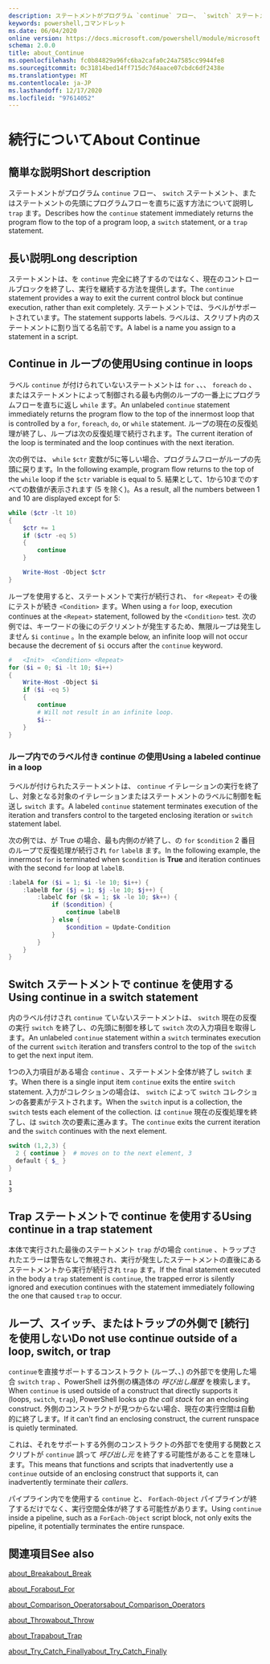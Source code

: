 ```yaml
---
description: ステートメントがプログラム `continue` フロー、 `switch` ステートメント、またはステートメントの先頭にプログラムフローを直ちに返す方法について説明し `trap` ます。
keywords: powershell,コマンドレット
ms.date: 06/04/2020
online version: https://docs.microsoft.com/powershell/module/microsoft.powershell.core/about/about_continue?view=powershell-5.1&WT.mc_id=ps-gethelp
schema: 2.0.0
title: about_Continue
ms.openlocfilehash: fc0b84829a96fc6ba2cafa0c24a7585cc9944fe8
ms.sourcegitcommit: 0c31814bed14ff715dc7d4aace07cbdc6df2438e
ms.translationtype: MT
ms.contentlocale: ja-JP
ms.lasthandoff: 12/17/2020
ms.locfileid: "97614052"
---
```

# <a name="about-continue"></a><span data-ttu-id="2aa96-104">続行について</span><span class="sxs-lookup"><span data-stu-id="2aa96-104">About Continue</span></span>

## <a name="short-description"></a><span data-ttu-id="2aa96-105">簡単な説明</span><span class="sxs-lookup"><span data-stu-id="2aa96-105">Short description</span></span>

<span data-ttu-id="2aa96-106">ステートメントがプログラム `continue` フロー、 `switch` ステートメント、またはステートメントの先頭にプログラムフローを直ちに返す方法について説明し `trap` ます。</span><span class="sxs-lookup"><span data-stu-id="2aa96-106">Describes how the `continue` statement immediately returns the program flow to the top of a program loop, a `switch` statement, or a `trap` statement.</span></span>

## <a name="long-description"></a><span data-ttu-id="2aa96-107">長い説明</span><span class="sxs-lookup"><span data-stu-id="2aa96-107">Long description</span></span>

<span data-ttu-id="2aa96-108">ステートメントは、を `continue` 完全に終了するのではなく、現在のコントロールブロックを終了し、実行を継続する方法を提供します。</span><span class="sxs-lookup"><span data-stu-id="2aa96-108">The `continue` statement provides a way to exit the current control block but continue execution, rather than exit completely.</span></span> <span data-ttu-id="2aa96-109">ステートメントでは、ラベルがサポートされています。</span><span class="sxs-lookup"><span data-stu-id="2aa96-109">The statement supports labels.</span></span>
<span data-ttu-id="2aa96-110">ラベルは、スクリプト内のステートメントに割り当てる名前です。</span><span class="sxs-lookup"><span data-stu-id="2aa96-110">A label is a name you assign to a statement in a script.</span></span>

## <a name="using-continue-in-loops"></a><span data-ttu-id="2aa96-111">Continue in ループの使用</span><span class="sxs-lookup"><span data-stu-id="2aa96-111">Using continue in loops</span></span>

<span data-ttu-id="2aa96-112">ラベル `continue` が付けられていないステートメントは `for` 、、、 `foreach` `do` 、またはステートメントによって制御される最も内側のループの一番上にプログラムフローを直ちに返し `while` ます。</span><span class="sxs-lookup"><span data-stu-id="2aa96-112">An unlabeled `continue` statement immediately returns the program flow to the top of the innermost loop that is controlled by a `for`, `foreach`, `do`, or `while` statement.</span></span> <span data-ttu-id="2aa96-113">ループの現在の反復処理が終了し、ループは次の反復処理で続行されます。</span><span class="sxs-lookup"><span data-stu-id="2aa96-113">The current iteration of the loop is terminated and the loop continues with the next iteration.</span></span>

<span data-ttu-id="2aa96-114">次の例では、 `while` `$ctr` 変数が5に等しい場合、プログラムフローがループの先頭に戻ります。</span><span class="sxs-lookup"><span data-stu-id="2aa96-114">In the following example, program flow returns to the top of the `while` loop if the `$ctr` variable is equal to 5.</span></span> <span data-ttu-id="2aa96-115">結果として、1から10までのすべての数値が表示されます (5 を除く)。</span><span class="sxs-lookup"><span data-stu-id="2aa96-115">As a result, all the numbers between 1 and 10 are displayed except for 5:</span></span>

```powershell
while ($ctr -lt 10)
{
    $ctr += 1
    if ($ctr -eq 5)
    {
        continue
    }

    Write-Host -Object $ctr
}
```

<span data-ttu-id="2aa96-116">ループを使用すると、ステートメントで実行が続行され、 `for` `<Repeat>` その後にテストが続き `<Condition>` ます。</span><span class="sxs-lookup"><span data-stu-id="2aa96-116">When using a `for` loop, execution continues at the `<Repeat>` statement, followed by the `<Condition>` test.</span></span> <span data-ttu-id="2aa96-117">次の例では、キーワードの後にのデクリメントが発生するため、無限ループは発生しません `$i` `continue` 。</span><span class="sxs-lookup"><span data-stu-id="2aa96-117">In the example below, an infinite loop will not occur because the decrement of `$i` occurs after the `continue` keyword.</span></span>

```powershell
#   <Init>  <Condition> <Repeat>
for ($i = 0; $i -lt 10; $i++)
{
    Write-Host -Object $i
    if ($i -eq 5)
    {
        continue
        # Will not result in an infinite loop.
        $i--
    }
}
```

### <a name="using-a-labeled-continue-in-a-loop"></a><span data-ttu-id="2aa96-118">ループ内でのラベル付き continue の使用</span><span class="sxs-lookup"><span data-stu-id="2aa96-118">Using a labeled continue in a loop</span></span>

<span data-ttu-id="2aa96-119">ラベルが付けられたステートメントは、 `continue` イテレーションの実行を終了し、対象となる対象のイテレーションまたはステートメントのラベルに制御を転送し `switch` ます。</span><span class="sxs-lookup"><span data-stu-id="2aa96-119">A labeled `continue` statement terminates execution of the iteration and transfers control to the targeted enclosing iteration or `switch` statement label.</span></span>

<span data-ttu-id="2aa96-120">次の例では、が True の場合、最も内側のが終了し、の `for` `$condition` 2 番目のループで反復処理が続行され `for` `labelB` ます。</span><span class="sxs-lookup"><span data-stu-id="2aa96-120">In the following example, the innermost `for` is terminated when `$condition` is **True** and iteration continues with the second `for` loop at `labelB`.</span></span>

```powershell
:labelA for ($i = 1; $i -le 10; $i++) {
    :labelB for ($j = 1; $j -le 10; $j++) {
        :labelC for ($k = 1; $k -le 10; $k++) {
            if ($condition) {
                continue labelB
            } else {
                $condition = Update-Condition
            }
        }
    }
}
```

## <a name="using-continue-in-a-switch-statement"></a><span data-ttu-id="2aa96-121">Switch ステートメントで continue を使用する</span><span class="sxs-lookup"><span data-stu-id="2aa96-121">Using continue in a switch statement</span></span>

<span data-ttu-id="2aa96-122">内のラベル付けされ `continue` ていないステートメントは、 `switch` 現在の反復の実行 `switch` を終了し、の先頭に制御を移して `switch` 次の入力項目を取得します。</span><span class="sxs-lookup"><span data-stu-id="2aa96-122">An unlabeled `continue` statement within a `switch` terminates execution of the current `switch` iteration and transfers control to the top of the `switch` to get the next input item.</span></span>

<span data-ttu-id="2aa96-123">1つの入力項目がある場合 `continue` 、ステートメント全体が終了し `switch` ます。</span><span class="sxs-lookup"><span data-stu-id="2aa96-123">When there is a single input item `continue` exits the entire `switch` statement.</span></span>
<span data-ttu-id="2aa96-124">入力がコレクションの場合は、 `switch` によって `switch` コレクションの各要素がテストされます。</span><span class="sxs-lookup"><span data-stu-id="2aa96-124">When the `switch` input is a collection, the `switch` tests each element of the collection.</span></span> <span data-ttu-id="2aa96-125">は `continue` 現在の反復処理を終了し、は `switch` 次の要素に進みます。</span><span class="sxs-lookup"><span data-stu-id="2aa96-125">The `continue` exits the current iteration and the `switch` continues with the next element.</span></span>

```powershell
switch (1,2,3) {
  2 { continue }  # moves on to the next element, 3
  default { $_ }
}
```

```Output
1
3
```

## <a name="using-continue-in-a-trap-statement"></a><span data-ttu-id="2aa96-126">Trap ステートメントで continue を使用する</span><span class="sxs-lookup"><span data-stu-id="2aa96-126">Using continue in a trap statement</span></span>

<span data-ttu-id="2aa96-127">本体で実行された最後のステートメント `trap` がの場合 `continue` 、トラップされたエラーは警告なしで無視され、実行が発生したステートメントの直後にあるステートメントから実行が続行され `trap` ます。</span><span class="sxs-lookup"><span data-stu-id="2aa96-127">If the final statement executed in the body a `trap` statement is `continue`, the trapped error is silently ignored and execution continues with the statement immediately following the one that caused `trap` to occur.</span></span>

## <a name="do-not-use-continue-outside-of-a-loop-switch-or-trap"></a><span data-ttu-id="2aa96-128">ループ、スイッチ、またはトラップの外側で [続行] を使用しない</span><span class="sxs-lookup"><span data-stu-id="2aa96-128">Do not use continue outside of a loop, switch, or trap</span></span>

<span data-ttu-id="2aa96-129">`continue`を直接サポートするコンストラクト (ループ、、) の外部でを使用した場合 `switch` `trap` 、PowerShell は外側の構造体の _呼び出し履歴_ を検索します。</span><span class="sxs-lookup"><span data-stu-id="2aa96-129">When `continue` is used outside of a construct that directly supports it (loops, `switch`, `trap`), PowerShell looks _up the call stack_ for an enclosing construct.</span></span> <span data-ttu-id="2aa96-130">外側のコンストラクトが見つからない場合、現在の実行空間は自動的に終了します。</span><span class="sxs-lookup"><span data-stu-id="2aa96-130">If it can't find an enclosing construct, the current runspace is quietly terminated.</span></span>

<span data-ttu-id="2aa96-131">これは、それをサポートする外側のコンストラクトの外部でを使用する関数とスクリプトが `continue` 誤って _呼び出し元_ を終了する可能性があることを意味します。</span><span class="sxs-lookup"><span data-stu-id="2aa96-131">This means that functions and scripts that inadvertently use a `continue` outside of an enclosing construct that supports it, can inadvertently terminate their _callers_.</span></span>

<span data-ttu-id="2aa96-132">パイプライン内でを使用する `continue` と、 `ForEach-Object` パイプラインが終了するだけでなく、実行空間全体が終了する可能性があります。</span><span class="sxs-lookup"><span data-stu-id="2aa96-132">Using `continue` inside a pipeline, such as a `ForEach-Object` script block, not only exits the pipeline, it potentially terminates the entire runspace.</span></span>

## <a name="see-also"></a><span data-ttu-id="2aa96-133">関連項目</span><span class="sxs-lookup"><span data-stu-id="2aa96-133">See also</span></span>

[<span data-ttu-id="2aa96-134">about_Break</span><span class="sxs-lookup"><span data-stu-id="2aa96-134">about_Break</span></span>](about_Break.md)

[<span data-ttu-id="2aa96-135">about_For</span><span class="sxs-lookup"><span data-stu-id="2aa96-135">about_For</span></span>](about_For.md)

[<span data-ttu-id="2aa96-136">about_Comparison_Operators</span><span class="sxs-lookup"><span data-stu-id="2aa96-136">about_Comparison_Operators</span></span>](about_Comparison_Operators.md)

[<span data-ttu-id="2aa96-137">about_Throw</span><span class="sxs-lookup"><span data-stu-id="2aa96-137">about_Throw</span></span>](about_Throw.md)

[<span data-ttu-id="2aa96-138">about_Trap</span><span class="sxs-lookup"><span data-stu-id="2aa96-138">about_Trap</span></span>](about_Trap.md)

[<span data-ttu-id="2aa96-139">about_Try_Catch_Finally</span><span class="sxs-lookup"><span data-stu-id="2aa96-139">about_Try_Catch_Finally</span></span>](about_Try_Catch_Finally.md)
